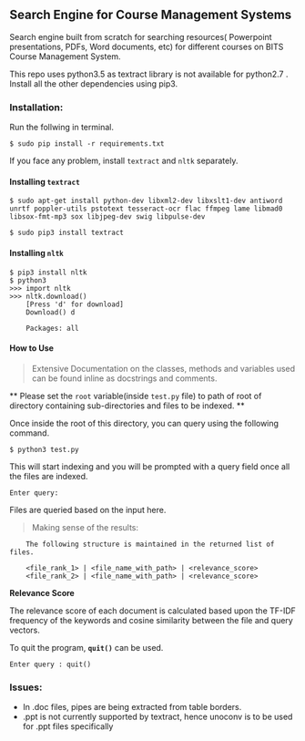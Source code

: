 ## Search Engine for Course Management Systems

Search engine built from scratch for searching resources( Powerpoint presentations, PDFs, Word documents, etc) for different courses on BITS Course Management System.

This repo uses python3.5 as textract library is not available for python2.7 .
Install all the other dependencies using pip3.

### Installation:

Run the follwing in terminal.
```
$ sudo pip install -r requirements.txt
```
If you face any problem, install `textract` and `nltk` separately.

#### Installing `textract`

```
$ sudo apt-get install python-dev libxml2-dev libxslt1-dev antiword unrtf poppler-utils pstotext tesseract-ocr flac ffmpeg lame libmad0 libsox-fmt-mp3 sox libjpeg-dev swig libpulse-dev

$ sudo pip3 install textract
```

#### Installing `nltk`

```
$ pip3 install nltk
$ python3
>>> import nltk
>>> nltk.download()
	[Press 'd' for download]
	Download() d

	Packages: all
```

#### How to Use

> Extensive Documentation on the classes, methods and variables used can be found inline as docstrings and comments.

** Please set the `root` variable(inside `test.py` file) to path of root of directory containing sub-directories and files to be indexed. ** 

Once inside the root of this directory, you can query using the following command.

```
$ python3 test.py 
```
This will start indexing and you will be prompted with a query field once all the files are indexed.

```
Enter query: 
```
Files are queried based on the input here. 

> Making sense of the results: 

		The following structure is maintained in the returned list of files.

		<file_rank_1> | <file_name_with_path> | <relevance_score>
		<file_rank_2> | <file_name_with_path> | <relevance_score>

**Relevance Score**

 The relevance score of each document is calculated based upon the TF-IDF frequency of the keywords and cosine similarity between the file and query vectors. 

To quit the program, **`quit()`** can be used.
```
Enter query : quit()
```

### Issues:
- In .doc files, pipes are being extracted from table borders.
- .ppt is not currently supported by textract, hence unoconv is to be used for .ppt files specifically